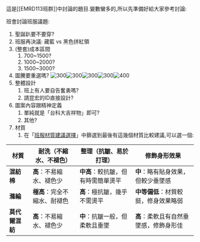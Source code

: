 這是[[EMRD113班群]]中討論的題目.變數蠻多的,所以先準備好給大家參考討論:

班會討論班服議題:

1. 聖誕趴要不要穿?
2. 班服再決議: 藏藍 vs 黑色拼紅領
3. (整套)成本區間
	1. 700~1500?
	2. 1000~2000?
	3. 1500~3000?
4. 圖騰要重選嗎?
	   ![300](https://i.imgur.com/hqEfpjb.png)![300](https://i.imgur.com/39zTFAi.png)![300](https://i.imgur.com/MUwQncN.png)![300](https://i.imgur.com/HUFzlWD.png)![400](https://i.imgur.com/XJeyX3L.png)
5. 整體設計
	1. 班上有人要自告奮勇嗎?
	2. 請昆宏的ID直接設計?
6. 圖案內容跟精神定義
	1. 單純就是「台科大吉祥物」即可?
	2. 其他?
7. 材質
	1. 在「[班服材質建議選擇](https://chatgpt.com/share/672e3580-6048-8001-8f66-798cab7e91b4)」中篩選到最後有這幾個材質比較建議,可以選一個:

| 材質        | 耐洗（不縮水、不褪色）      | 整理（抗皺、易於打理）         | 修飾身形效果                |
| --------- | ---------------- | ------------------- | --------------------- |
| **混紡棉**   | **高**：不易縮水、褪色少   | **中高**：較抗皺，但有時需簡單燙平 | **中**：略有貼身效果，但較少垂墜感   |
| **滌綸**    | **極高**：完全不縮水、耐褪色 | **高**：極抗皺，幾乎不需燙平    | **中等偏低**：材質較挺，修身效果略弱  |
| **莫代爾混紡** | **高**：不易縮水、褪色少   | **中**：抗皺一般，但柔軟且垂墜   | **高**：柔軟且有自然垂墜感，修飾身形佳 |
